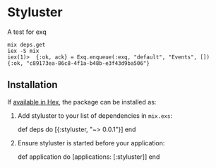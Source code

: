 # Styluster

A test for exq

```
mix deps.get
iex -S mix
iex(1)>  {:ok, ack} = Exq.enqueue(:exq, "default", "Events", []) 
{:ok, "c89173ea-86c8-4f1a-b48b-e3f43d9ba506"}
```

## Installation

If [available in Hex](https://hex.pm/docs/publish), the package can be installed as:

  1. Add styluster to your list of dependencies in `mix.exs`:

        def deps do
          [{:styluster, "~> 0.0.1"}]
        end

  2. Ensure styluster is started before your application:

        def application do
          [applications: [:styluster]]
        end
